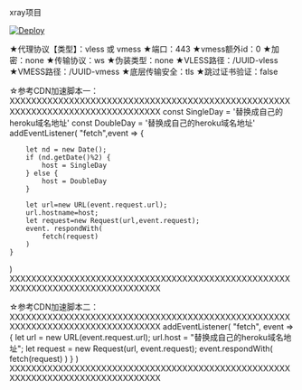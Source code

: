 xray项目

[![Deploy](https://www.herokucdn.com/deploy/button.png)](https://dashboard.heroku.com/new?template=https://github.com/likeflowercome/charuixxray.git) 

★代理协议【类型】：vless 或 vmess
★端口：443
★vmess额外id：0
★加密：none
★传输协议：ws
★伪装类型：none
★VLESS路径：/UUID-vless
★VMESS路径：/UUID-vmess
★底层传输安全：tls
★跳过证书验证：false


☆参考CDN加速脚本一：
XXXXXXXXXXXXXXXXXXXXXXXXXXXXXXXXXXXXXXXXXXXXXXXXXXXXXXXXXXXXXXXXXXXXXXXXXXXXXXXX
const SingleDay = '替换成自己的heroku域名地址'
const DoubleDay = '替换成自己的heroku域名地址'
addEventListener(
    "fetch",event => {
    
        let nd = new Date();
        if (nd.getDate()%2) {
            host = SingleDay
        } else {
            host = DoubleDay
        }
        
        let url=new URL(event.request.url);
        url.hostname=host;
        let request=new Request(url,event.request);
        event. respondWith(
            fetch(request)
        )
    }
)
XXXXXXXXXXXXXXXXXXXXXXXXXXXXXXXXXXXXXXXXXXXXXXXXXXXXXXXXXXXXXXXXXXXXXXXXXXXXXXXX


☆参考CDN加速脚本二：
XXXXXXXXXXXXXXXXXXXXXXXXXXXXXXXXXXXXXXXXXXXXXXXXXXXXXXXXXXXXXXXXXXXXXXXXXXXXXXXX
addEventListener(
  "fetch", event => {
    let url = new URL(event.request.url);
    url.host = "替换成自己的heroku域名地址";
    let request = new Request(url, event.request);
    event.respondWith(
      fetch(request)
    )
  }
)
XXXXXXXXXXXXXXXXXXXXXXXXXXXXXXXXXXXXXXXXXXXXXXXXXXXXXXXXXXXXXXXXXXXXXXXXXXXXXXXX



